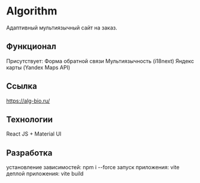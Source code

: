 # Algorithm
Адаптивный мультиязычный сайт на заказ. 

## Функционал
Присутствует:
Форма обратной связи 
Мультиязычность (i18next)
Яндекс карты (Yandex Maps API)

## Ссылка 
https://alg-bio.ru/

## Технологии
React JS + Material UI 

## Разработка 
установление зависимостей: npm i --force
запуск приложения: vite
деплой приложения: vite build
